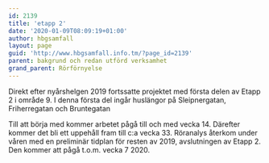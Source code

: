 ```yaml
---
id: 2139
title: 'etapp 2'
date: '2020-01-09T08:09:19+01:00'
author: hbgsamfall
layout: page
guid: 'http://www.hbgsamfall.info.tm/?page_id=2139'
parent: bakgrund och redan utförd verksamhet
grand_parent: Rörförnyelse
---
```


Direkt efter nyårshelgen 2019 fortssatte projektet med första delen av Etapp 2 i område 9. I denna första del ingår huslängor på Sleipnergatan, Friherregatan och Bruntegatan

Till att börja med kommer arbetet pågå till och med vecka 14. Därefter kommer det bli ett uppehåll fram till c:a vecka 33. Röranalys återkom under våren med en preliminär tidplan för resten av 2019, avslutningen av Etapp 2. Den kommer att pågå t.o.m. vecka 7 2020.
